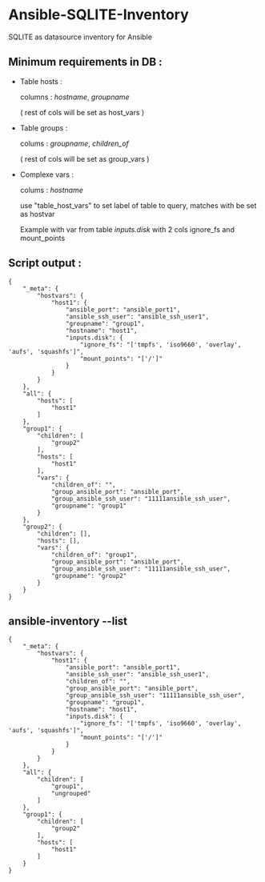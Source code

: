# Ansible-SQLITE-Inventory
SQLITE as datasource inventory for Ansible

## Minimum requirements in DB :

- Table hosts : 

  columns : *hostname*, *groupname*
  
  ( rest of cols will be set as host_vars )
  
  
- Table groups :

  colums : *groupname*, *children_of*
  
  ( rest of cols will be set as group_vars )
  
  
- Complexe vars :

  colums : *hostname*
  
  use "table_host_vars" to set label of table to query, matches with be set as hostvar
   
  Example with var from table *inputs.disk* with 2 cols ignore_fs and mount_points

## Script output :

```
{
    "_meta": {
        "hostvars": {
            "host1": {
                "ansible_port": "ansible_port1",
                "ansible_ssh_user": "ansible_ssh_user1",
                "groupname": "group1",
                "hostname": "host1",
                "inputs.disk": {
                    "ignore_fs": "['tmpfs', 'iso9660', 'overlay', 'aufs', 'squashfs']",
                    "mount_points": "['/']"
                }
            }
        }
    },
    "all": {
        "hosts": [
            "host1"
        ]
    },
    "group1": {
        "children": [
            "group2"
        ],
        "hosts": [
            "host1"
        ],
        "vars": {
            "children_of": "",
            "group_ansible_port": "ansible_port",
            "group_ansible_ssh_user": "11111ansible_ssh_user",
            "groupname": "group1"
        }
    },
    "group2": {
        "children": [],
        "hosts": [],
        "vars": {
            "children_of": "group1",
            "group_ansible_port": "ansible_port",
            "group_ansible_ssh_user": "11111ansible_ssh_user",
            "groupname": "group2"
        }
    }
}
```

## ansible-inventory --list

```
{
    "_meta": {
        "hostvars": {
            "host1": {
                "ansible_port": "ansible_port1",
                "ansible_ssh_user": "ansible_ssh_user1",
                "children_of": "",
                "group_ansible_port": "ansible_port",
                "group_ansible_ssh_user": "11111ansible_ssh_user",
                "groupname": "group1",
                "hostname": "host1",
                "inputs.disk": {
                    "ignore_fs": "['tmpfs', 'iso9660', 'overlay', 'aufs', 'squashfs']",
                    "mount_points": "['/']"
                }
            }
        }
    },
    "all": {
        "children": [
            "group1",
            "ungrouped"
        ]
    },
    "group1": {
        "children": [
            "group2"
        ],
        "hosts": [
            "host1"
        ]
    }
}
```


